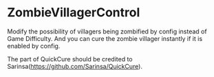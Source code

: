 # ZombieVillagerControl
Modify the possibility of villagers being zombified by config instead of Game Difficulty. And you can cure the zombie villager instantly if it is enabled by config.

The part of QuickCure should be credited to Sarinsa(https://github.com/Sarinsa/QuickCure).

